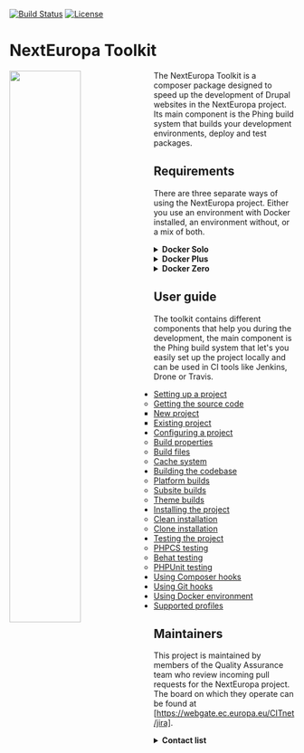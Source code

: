 [![Build Status](https://drone.fpfis.eu/api/badges/ec-europa/toolkit/status.svg)](https://drone.ne-dev.eu/ec-europa/toolkit) [![License](https://img.shields.io/badge/License-EUPL%201.1-blue.svg)](LICENSE)

# NextEuropa Toolkit
<img align="left" width="50%" src="https://ec.europa.eu/info/sites/info/themes/europa/images/svg/logo/logo--en.svg" />

<p>The NextEuropa Toolkit is a composer package designed to speed up the
development of Drupal websites in the NextEuropa project. Its main component is
the Phing build system that builds your development environments, deploy
and test packages.</p>

## Requirements
There are three separate ways of using the NextEuropa project. Either you use an
environment with Docker installed, an environment without, or a mix of both.
  
<details><summary><b>Docker Solo</b></summary>

This requirement for docker only needs to have docker in docker support. The
configuration to accomplish this is complex and if implemented incorrectly can
give you problems. We recommend this approach only for seasoned docker users.
<br>*Required components*:
[Docker](https://docs.docker.com/engine/installation/linux/docker-ce/centos/)
</details>
<details><summary><b>Docker Plus</b></summary>

Instead of having the absolute minimal requirement you can install the host
level components Composer and Phing on the non-docker environment. Then this can
spin up the docker containers for you without having to configure a complicated
docker installation.<br>*Required components*:
[Composer](https://getcomposer.org/),
[Phing](https://packagist.org/packages/phing/phing),
[Docker](https://docs.docker.com/engine/installation/linux/docker-ce/centos/)
</details>
<details><summary><b>Docker Zero</b></summary>

If you are not interested in the advantages that the toolkit can give you with
the provided docker images you can keep a normal host only setup. But it is very
much recommended to use docker as it will give you everything you need.
<br>*Required components*:
[Composer](https://getcomposer.org/),
[LAMP Stack](https://www.digitalocean.com/community/tutorials/how-to-install-linux-apache-mysql-php-lamp-stack-on-centos-7)
</details>

## User guide

The toolkit contains different components that help you during the development, the main
component is the Phing build system that let's you easily set up the project
locally and can be used in CI tools like Jenkins, Drone or Travis.

- [Setting up a project](/docs/setting-up-project.md#setting-up-a-project)
    - [Getting the source code](/docs/setting-up-project.md#getting-the-source-code)
        - [New project](/docs/setting-up-project.md#new-project)
        - [Existing project](/docs/setting-up-project.md#existing-project)
- [Configuring a project](/docs/configuring-project.md#configuring-a-project)
    - [Build properties](docs/configuring-project.md#build-properties)
    - [Build files](docs/configuring-project.md#build-files)
    - [Cache system](docs/configuring-project.md#cache-system)
- [Building the codebase](docs/building-codebase.md#building-the-codebase)
    - [Platform builds](docs/building-codebase.md#platform-builds)
    - [Subsite builds](docs/building-codebase.md#subsite-builds)
    - [Theme builds](docs/building-codebase.md#theme-builds)
- [Installing the project](/docs/installing-project.md#installing-project)
    - [Clean installation](/docs/installing-project.md#clean-installation)
    - [Clone installation](/docs/installing-project.md#clone-installation)
- [Testing the project](/docs/testing-project.md/#testing-project)
    - [PHPCS testing](docs/testing-project.md#phpcs-testing)
    - [Behat testing](docs/testing-project.md#behat-testing)
    - [PHPUnit testing](docs/testing-project.md#phpunit-testing)
- [Using Composer hooks](/docs/composer-hooks.md#using-composer-hooks)
- [Using Git hooks](/docs/git-hooks.md#using-git-hooks)
- [Using Docker environment](/docs/docker-environment.md#using-docker-environment)
- [Supported profiles](/docs/profiles.md)

## Maintainers

This project is maintained by members of the Quality Assurance team who review
incoming pull requests for the NextEuropa project. The board on which they
operate can be found at [https://webgate.ec.europa.eu/CITnet/jira].

<details><summary><b>Contact list</b></summary>

- [Alex Verbruggen](https://github.com/verbruggenalex): Maintainer - Quality Assurance
- [Joao Santos](https://github.com/jonhy81): Maintainer - Quality Assurance
</details>

[https://webgate.ec.europa.eu/CITnet/jira]: https://webgate.ec.europa.eu/CITnet/jira/secure/RapidBoard.jspa?rapidView=581
[verbruggenalex]: https://github.com/verbruggenalex
[jonhy81]: https://github.com/jonhy81

